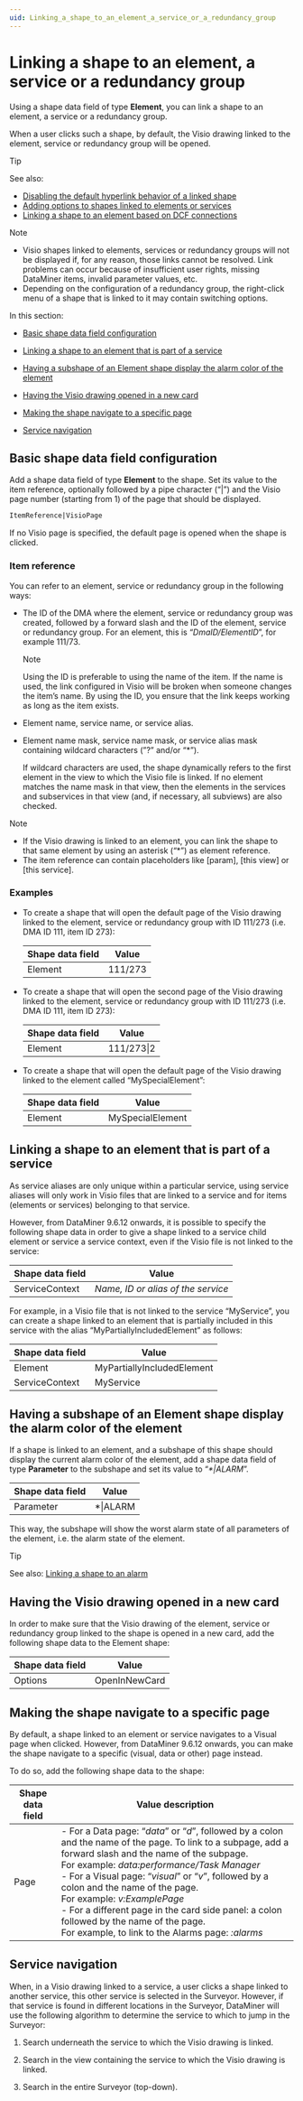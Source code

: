 ```yaml
---
uid: Linking_a_shape_to_an_element_a_service_or_a_redundancy_group
---
```


# Linking a shape to an element, a service or a redundancy group

Using a shape data field of type **Element**, you can link a shape to an element, a service or a redundancy group.

When a user clicks such a shape, by default, the Visio drawing linked to the element, service or redundancy group will be opened.

> [!TIP]
> See also:
> - [Disabling the default hyperlink behavior of a linked shape](xref:Disabling_the_default_hyperlink_behavior_of_a_linked_shape)
> - [Adding options to shapes linked to elements or services](xref:Adding_options_to_shapes_linked_to_elements_or_services)
> - [Linking a shape to an element based on DCF connections](xref:Linking_a_shape_to_an_element_based_on_DCF_connections)

> [!NOTE]
> - Visio shapes linked to elements, services or redundancy groups will not be displayed if, for any reason, those links cannot be resolved. Link problems can occur because of insufficient user rights, missing DataMiner items, invalid parameter values, etc.
> - Depending on the configuration of a redundancy group, the right-click menu of a shape that is linked to it may contain switching options.

In this section:

- [Basic shape data field configuration](#basic-shape-data-field-configuration)

- [Linking a shape to an element that is part of a service](#linking-a-shape-to-an-element-that-is-part-of-a-service)

- [Having a subshape of an Element shape display the alarm color of the element](#having-a-subshape-of-an-element-shape-display-the-alarm-color-of-the-element)

- [Having the Visio drawing opened in a new card](#having-the-visio-drawing-opened-in-a-new-card)

- [Making the shape navigate to a specific page](#making-the-shape-navigate-to-a-specific-page)

- [Service navigation](#service-navigation)

## Basic shape data field configuration

Add a shape data field of type **Element** to the shape. Set its value to the item reference, optionally followed by a pipe character (“\|”) and the Visio page number (starting from 1) of the page that should be displayed.

```txt
ItemReference|VisioPage
```

If no Visio page is specified, the default page is opened when the shape is clicked.

### Item reference

You can refer to an element, service or redundancy group in the following ways:

- The ID of the DMA where the element, service or redundancy group was created, followed by a forward slash and the ID of the element, service or redundancy group. For an element, this is “*DmaID/ElementID*”, for example 111/73.

    > [!NOTE]
    > Using the ID is preferable to using the name of the item. If the name is used, the link configured in Visio will be broken when someone changes the item’s name. By using the ID, you ensure that the link keeps working as long as the item exists.

- Element name, service name, or service alias.

- Element name mask, service name mask, or service alias mask containing wildcard characters (”?” and/or “\*”).

    If wildcard characters are used, the shape dynamically refers to the first element in the view to which the Visio file is linked. If no element matches the name mask in that view, then the elements in the services and subservices in that view (and, if necessary, all subviews) are also checked.

> [!NOTE]
> - If the Visio drawing is linked to an element, you can link the shape to that same element by using an asterisk (“\*”) as element reference.
> - The item reference can contain placeholders like \[param\], \[this view\] or \[this service\].

### Examples

- To create a shape that will open the default page of the Visio drawing linked to the element, service or redundancy group with ID 111/273 (i.e. DMA ID 111, item ID 273):

    | Shape data field | Value   |
    |--------------------|---------|
    | Element            | 111/273 |

- To create a shape that will open the second page of the Visio drawing linked to the element, service or redundancy group with ID 111/273 (i.e. DMA ID 111, item ID 273):

    | Shape data field | Value      |
    |--------------------|------------|
    | Element            | 111/273\|2 |

- To create a shape that will open the default page of the Visio drawing linked to the element called “MySpecialElement”:

    | Shape data field | Value            |
    |--------------------|------------------|
    | Element            | MySpecialElement |

## Linking a shape to an element that is part of a service

As service aliases are only unique within a particular service, using service aliases will only work in Visio files that are linked to a service and for items (elements or services) belonging to that service.

However, from DataMiner 9.6.12 onwards, it is possible to specify the following shape data in order to give a shape linked to a service child element or service a service context, even if the Visio file is not linked to the service:

| Shape data field | Value                                                             |
|------------------|-------------------------------------------------------------------|
| ServiceContext   | *Name, ID or alias of the service* |

For example, in a Visio file that is not linked to the service “MyService”, you can create a shape linked to an element that is partially included in this service with the alias “MyPartiallyIncludedElement” as follows:

| Shape data field | Value                      |
|------------------|----------------------------|
| Element          | MyPartiallyIncludedElement |
| ServiceContext   | MyService                  |

## Having a subshape of an Element shape display the alarm color of the element

If a shape is linked to an element, and a subshape of this shape should display the current alarm color of the element, add a shape data field of type **Parameter** to the subshape and set its value to “*\*\|ALARM*”.

| Shape data field | Value     |
|------------------|-----------|
| Parameter        | \*\|ALARM |

This way, the subshape will show the worst alarm state of all parameters of the element, i.e. the alarm state of the element.

> [!TIP]
> See also:
> [Linking a shape to an alarm](xref:Linking_a_shape_to_an_alarm)

## Having the Visio drawing opened in a new card

In order to make sure that the Visio drawing of the element, service or redundancy group linked to the shape is opened in a new card, add the following shape data to the Element shape:

| Shape data field | Value         |
|------------------|---------------|
| Options          | OpenInNewCard |

## Making the shape navigate to a specific page

By default, a shape linked to an element or service navigates to a Visual page when clicked. However, from DataMiner 9.6.12 onwards, you can make the shape navigate to a specific (visual, data or other) page instead.

To do so, add the following shape data to the shape:

| Shape data field | Value description                                                                                                                                                                                                                                                                                                                                                                                                                                                                                                                                                                                                                                                                                                                                                                                                                                                                            |
|------------------|----------------------------------------------------------------------------------------------------------------------------------------------------------------------------------------------------------------------------------------------------------------------------------------------------------------------------------------------------------------------------------------------------------------------------------------------------------------------------------------------------------------------------------------------------------------------------------------------------------------------------------------------------------------------------------------------------------------------------------------------------------------------------------------------------------------------------------------------------------------------------------------------|
| Page             | \-  For a Data page: “*data*” or “*d*”, followed by a colon and the name of the page. To link to a subpage, add a forward slash and the name of the subpage. <br> For example: *data:performance/Task Manager*<br> -  For a Visual page: “*visual*” or “*v*”, followed by a colon and the name of the page.<br> For example: *v:ExamplePage*<br> -  For a different page in the card side panel: a colon followed by the name of the page. <br> For example, to link to the Alarms page: *:alarms* |

## Service navigation

When, in a Visio drawing linked to a service, a user clicks a shape linked to another service, this other service is selected in the Surveyor. However, if that service is found in different locations in the Surveyor, DataMiner will use the following algorithm to determine the service to which to jump in the Surveyor:

1. Search underneath the service to which the Visio drawing is linked.

2. Search in the view containing the service to which the Visio drawing is linked.

3. Search in the entire Surveyor (top-down).
